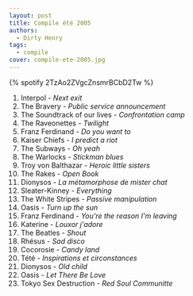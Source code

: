 ```yaml
---
layout: post
title: Compile été 2005
authors:
  - Dirty Henry
tags:
  - compile
cover: compile-ete-2005.jpg
---
```


{% spotify 2TzAo2ZVgcZnsmrBCbD2Tw %}

1. Interpol - _Next exit_
1. The Bravery - _Public service announcement_
1. The Soundtrack of our lives - _Confrontation camp_
1. The Raveonettes - _Twilight_
1. Franz Ferdinand - _Do you want to_
1. Kaiser Chiefs - _I predict a riot_
1. The Subways - _Oh yeah_
1. The Warlocks - _Stickman blues_
1. Troy von Balthazar - _Heroic little sisters_
1. The Rakes - _Open Book_
1. Dionysos - _La métamorphose de mister chat_
1. Sleater-Kinney - _Everything_
1. The White Stripes - _Passive manipulation_
1. Oasis - _Turn up the sun_
1. Franz Ferdinand - _You're the reason I'm leaving_
1. Katerine - _Louxor j'adore_
1. The Beatles - _Shout_
1. Rhésus - _Sad disco_
1. Cocorosie - _Candy land_
1. Tété - _Inspirations et circonstances_
1. Dionysos - _Old child_
1. Oasis - _Let There Be Love_
1. Tokyo Sex Destruction - _Red Soul Communitte_
